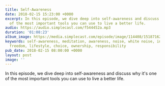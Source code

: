```yaml
---
title: Self-Awareness
date: 2018-02-15 15:23:00 +0000
excerpt: In this episode, we dive deep into self-awareness and discuss why it's one
  of the most important tools you can use to live a better life.
audio: https://audio.simplecast.com/f544452a.mp3
duration: '01:08:23'
album_image: https://media.simplecast.com/episode/image/114408/1518716249-artwork.jpg
keywords: self-awareness, meditation, awareness, noise, white noise, independent work,
  freedom, lifestyle, choice, ownership, responsibility
pub_date: 2018-02-15 08:00:00 +0000
layout: post
image: ''
---
```

In this episode, we dive deep into self-awareness and discuss why it's one of the most important tools you can use to live a better life.
